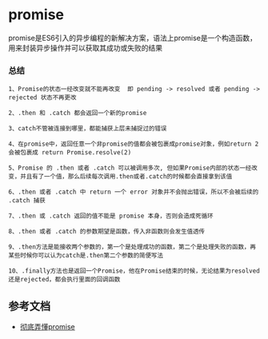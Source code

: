 # promise
promise是ES6引入的异步编程的新解决方案，语法上promise是一个构造函数，用来封装异步操作并可以获取其成功或失败的结果



### 总结
```$xslt
1、Promise的状态一经改变就不能再改变  即 pending -> resolved 或者 pending -> rejected 状态不再更改

2、.then 和 .catch 都会返回一个新的promise

3、catch不管被连接到哪里，都能捕获上层未捕捉过的错误

4、在promise中，返回任意一个非promise的值都会被包裹成promise对象，例如return 2 会被包裹成 return Promise.resolve(2)

5、Promise 的 .then 或者 .catch 可以被调用多次, 但如果Promise内部的状态一经改变，并且有了一个值，那么后续每次调用.then或者.catch的时候都会直接拿到该值

6、.then 或者 .catch 中 return 一个 error 对象并不会抛出错误，所以不会被后续的 .catch 捕获

7、.then 或 .catch 返回的值不能是 promise 本身，否则会造成死循环

8、.then 或者 .catch 的参数期望是函数，传入非函数则会发生值透传

9、.then方法是能接收两个参数的，第一个是处理成功的函数，第二个是处理失败的函数，再某些时候你可以认为catch是.then第二个参数的简便写法

10、.finally方法也是返回一个Promise，他在Promise结束的时候，无论结果为resolved还是rejected，都会执行里面的回调函数

```

## 参考文档
* [彻底弄懂promise](https://juejin.cn/post/6844904063570542599)
